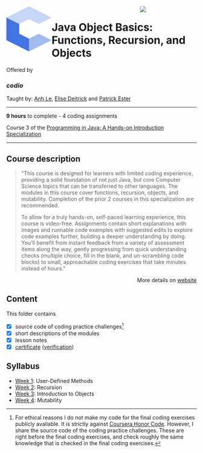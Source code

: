 <a href="https://www.coursera.org/learn/java-object-basics">
  <img src="/img/Java_Object_Basics_Functions,_Recursion,_and_Objects_logo.avif" width="150" align="right">
</a>

<img src="/img/codio_logo.svg" width="120" height="120" align="left">

# Java Object Basics: Functions, Recursion, and Objects

Offered by 
### *codio*

Taught by: [Anh Le](https://www.coursera.org/instructor/ale), 
[Elise Deitrick](https://www.coursera.org/instructor/edeitrick) and
[Patrick Ester](https://www.coursera.org/instructor/~80011875)

---

**9 hours** to complete - 4 coding assignments

Course 3 of the [Programming in Java: A Hands-on Introduction Specialization](../) 

---

## Course description

>"This course is designed for learners with limited coding experience, providing a solid foundation of not just Java, but core Computer Science topics that can be transferred to other languages. The modules in this course cover functions, recursion, objects, and mutability. Completion of the prior 2 courses in this specialization are recommended.
>
>To allow for a truly hands-on, self-paced learning experience, this course is video-free. Assignments contain short explanations with images and runnable code examples with suggested edits to explore code examples further, building a deeper understanding by doing. You'll benefit from instant feedback from a variety of assessment items along the way, gently progressing from quick understanding checks (multiple choice, fill in the blank, and un-scrambling code blocks) to small, approachable coding exercises that take minutes instead of hours."

<p align="right">More details on <a href="https://www.coursera.org/learn/java-object-basics">website</a></p>

## Content
This folder contains 
- [x] source code of coding practice challenges[^1]
- [x] short descriptions of the modules 
- [x] lesson notes 
- [x] [certificate](./Coursera%20_Certificate_Java_Object_Basics_Functions,_Recursion,_and_Objects.pdf) ([verification](https://coursera.org/verify/28QHACFVFYRV))

## Syllabus
- [Week 1](./Week%201): User-Defined Methods
- [Week 2](./Week%202): Recursion
- [Week 3](./Week%203): Introduction to Objects
- [Week 4](./Week%204): Mutability

[^1]: For ethical reasons I do not make my code for the final coding exercises publicly available. It is strictly against [Coursera Honor Code](https://www.coursera.support/s/article/209818863-Coursera-Honor-Code?language=en_US). However, I share the source code of the coding practice challenges. These are right before the final coding exercises, and check roughly the same knowledge that is checked in the final coding exercises. 
